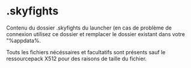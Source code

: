 # .skyfights
Contenu du dossier \.skyfights du launcher (en cas de problème de connexion utilisez ce dossier et remplacer le dossier existant dans votre "%appdata%.

Touts les fichiers nécéssaires et facultatifs sont présents sauf le ressourcepack X512 pour des raisons de taille du fichier.
